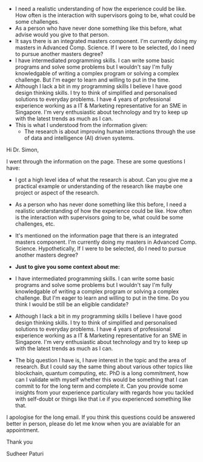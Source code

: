 - I need a realistic understanding of how the experience could be like. How often is the interaction with supervisors going to be, what could be some challenges.
- As a person who have never done something like this before, what advise would you give to that person. 
- It says there is an integrated masters component. I'm currently doing my masters in Advanced Comp. Science. If I were to be selected, do I need to pursue another masters degree?
- I have intermediated programming skills. I can write some basic programs and solve some problems but I wouldn't say I'm fully knowledgable of writing a complex program or solving a complex challenge. But I'm eager to learn and willing to put in the time. 
- Although I lack a bit in my programming skills I believe I have good design thinking skills. I try to think of simplified and personalised solutions to everyday problems. I have 4 years of professional experience working as a IT & Marketing representative for an SME in Singapore. I'm very enthusiastic about technology and try to keep up with the latest trends as much as I can. 
- This is what I understood from the information given:
	- The research is about improving human interactions through the use of data and intelligence (AI) driven systems. 

Hi Dr. Simon, 

I went through the information on the page. These are some questions I have:

- I got a high level idea of what the research is about. Can you give me a practical example or understanding of the research like maybe one project or aspect of the research. 

- As a person who has never done something like this before, I need a realistic understanding of how the experience could be like. How often is the interaction with supervisors going to be, what could be some challenges, etc.

- It's mentioned on the information page that there is an integrated masters component. I'm currently doing my masters in Advanced Comp. Science. Hypothetically, If I were to be selected, do I need to pursue another masters degree?

- **Just to give you some context about me:**

- I have intermediated programming skills. I can write some basic programs and solve some problems but I wouldn't say I'm fully knowledgable of writing a complex program or solving a complex challenge. But I'm eager to learn and willing to put in the time. Do you think I would be still be an eligible candidate?

- Although I lack a bit in my programming skills I believe I have good design thinking skills. I try to think of simplified and personalised solutions to everyday problems. I have 4 years of professional experience working as a IT & Marketing representative for an SME in Singapore. I'm very enthusiastic about technology and try to keep up with the latest trends as much as I can. 

- The big question I have is, I have interest in the topic and the area of research. But I could say the same thing about various other topics like blockchain, quantum computing, etc. PhD is a long commitment, how can I validate with myself whether this would be something that I can commit to for the long term and complete it. Can you provide some insights from your experience particulary with regards how you tackled with self-doubt or things like that i.e if you experienced something like that.

I apologise for the long email. If you think this questions could be answered better in person, please do let me know when you are avialable for an appointment.

Thank you

Sudheer Paturi